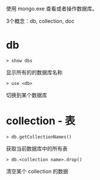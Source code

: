 使用 mongo.exe 查看或者操作数据库。

3个概念：db, collection, doc

# db

	> show dbs

显示所有的的数据库名称

	> use <db>

切换到某个数据库

# collection - 表

	> db.getCollectionNames()

获取当前数据库中的所有表

	> db.<collection name>.drop()

清空某个 collection 的数据